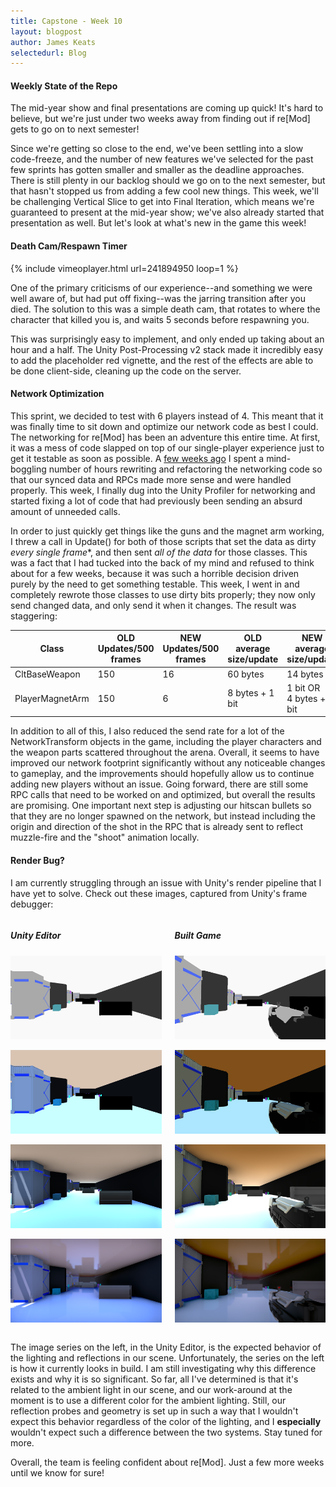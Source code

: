 ```yaml
---
title: Capstone - Week 10
layout: blogpost
author: James Keats
selectedurl: Blog
---
```

#### Weekly State of the Repo

The mid-year show and final presentations are coming up quick! It's hard to believe, but we're just under two weeks away from finding out if re[Mod] gets to go on to next semester!

Since we're getting so close to the end, we've been settling into a slow code-freeze, and the number of new features we've selected for the past few sprints has gotten smaller and smaller as the deadline approaches. There is still plenty in our backlog should we go on to the next semester, but that hasn't stopped us from adding a few cool new things. This week, we'll be challenging Vertical Slice to get into Final Iteration, which means we're guaranteed to present at the mid-year show; we've also already started that presentation as well. But let's look at what's new in the game this week!

<!--more-->

#### Death Cam/Respawn Timer

<p>
{% include vimeoplayer.html url=241894950 loop=1 %}
</p>

One of the primary criticisms of our experience--and something we were well aware of, but had put off fixing--was the jarring transition after you died. The solution to this was a simple death cam, that rotates to where the character that killed you is, and waits 5 seconds before respawning you.

This was surprisingly easy to implement, and only ended up taking about an hour and a half. The Unity Post-Processing v2 stack made it incredibly easy to add the placeholder red vignette, and the rest of the effects are able to be done client-side, cleaning up the code on the server.

#### Network Optimization

This sprint, we decided to test with 6 players instead of 4. This meant that it was finally time to sit down and optimize our network code as best I could. The networking for re[Mod] has been an adventure this entire time. At first, it was a mess of code slapped on top of our single-player experience just to get it testable as soon as possible. A [few weeks ago](http://www.jameskeats.com/blogs/post/Capstone-Week-7/) I spent a mind-boggling number of hours rewriting and refactoring the networking code so that our synced data and RPCs made more sense and were handled properly. This week, I finally dug into the Unity Profiler for networking and started fixing a lot of code that had previously been sending an absurd amount of unneeded calls.

In order to just quickly get things like the guns and the magnet arm working, I threw a call in Update() for both of those scripts that set the data as dirty *every single frame**, and then sent *all of the data* for those classes. This was a fact that I had tucked into the back of my mind and refused to think about for a few weeks, because it was such a horrible decision driven purely by the need to get something testable. This week, I went in and completely rewrote those classes to use dirty bits properly; they now only send changed data, and only send it when it changes. The result was staggering:

| Class | OLD Updates/500 frames | NEW Updates/500 frames | OLD average size/update | NEW average size/update |
|---|---|---|---|---|
| CltBaseWeapon | 150 | 16 | 60 bytes | 14 bytes |
| PlayerMagnetArm | 150 | 6 | 8 bytes + 1 bit | 1 bit OR<br>4 bytes + 1 bit |

<p></p>

In addition to all of this, I also reduced the send rate for a lot of the NetworkTransform objects in the game, including the player characters and the weapon parts scattered throughout the arena. Overall, it seems to have improved our network footprint significantly without any noticeable changes to gameplay, and the improvements should hopefully allow us to continue adding new players without an issue. Going forward, there are still some RPC calls that need to be worked on and optimized, but overall the results are promising. One important next step is adjusting our hitscan bullets so that they are no longer spawned on the network, but instead including the origin and direction of the shot in the RPC that is already sent to reflect muzzle-fire and the "shoot" animation locally.

#### Render Bug?

I am currently struggling through an issue with Unity's render pipeline that I have yet to solve. Check out these images, captured from Unity's frame debugger:

<p>
    <div class="columns">
        <div class="col-6 col-s-12">
            <div class="elementTextWrapper">
                <h5 class="text-align-center">Unity Editor</h5>
            </div>
            <p class="text-align-center">
                <img src="/assets/img/blog/capstone/week10scene-step1gbuffer.PNG" style="width: 340px;">
            </p>
            <p class="text-align-center">
                <img src="/assets/img/blog/capstone/week10scene-step2copydepth.PNG" style="width: 340px;">
            </p>
            <p class="text-align-center">
                <img src="/assets/img/blog/capstone/week10scene-step3lighting.PNG" style="width: 340px;">
            </p>
            <p class="text-align-center">
                <img src="/assets/img/blog/capstone/week10scene-step4final.PNG" style="width: 340px;">
            </p>
        </div>
        <div class="col-6 col-s-12">
            <div class="elementTextWrapper">
                <h5 class="text-align-center">Built Game</h5>
            </div>
            <p class="text-align-center">
                <img src="/assets/img/blog/capstone/week10build-step1gbuffer.PNG" style="width: 340px;">
            </p>
            <p class="text-align-center">
                <img src="/assets/img/blog/capstone/week10build-step2copydepth.PNG" style="width: 340px;">
            </p>
            <p class="text-align-center">
                <img src="/assets/img/blog/capstone/week10build-step3lighting.PNG" style="width: 340px;">
            </p>
            <p class="text-align-center">
                <img src="/assets/img/blog/capstone/week10build-step4final.PNG" style="width: 340px;">
            </p>
        </div>
    </div>
</p>

The image series on the left, in the Unity Editor, is the expected behavior of the lighting and reflections in our scene. Unfortunately, the series on the left is how it currently looks in build. I am still investigating why this difference exists and why it is so significant. So far, all I've determined is that it's related to the ambient light in our scene, and our work-around at the moment is to use a different color for the ambient lighting. Still, our reflection probes and geometry is set up in such a way that I wouldn't expect this behavior regardless of the color of the lighting, and I **especially** wouldn't expect such a difference between the two systems. Stay tuned for more.

Overall, the team is feeling confident about re[Mod]. Just a few more weeks until we know for sure!

